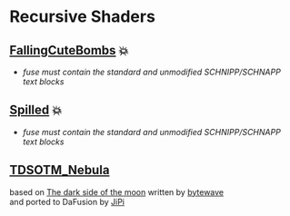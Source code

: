
  <!--                                                             -->
  <!--           THIS IS AN AUTOMATICALLY GENERATED FILE           -->
  <!--                                                             -->
  <!--                  D O   N O T   E D I T ! ! !                -->
  <!--                                                             -->
  <!--  ALL CHANGES WILL BE OVERWRITTEN WITHOUT ANY FURTHER NOTICE -->
  <!--                                                             -->


  # Recursive Shaders

## **[FallingCuteBombs](FallingCuteBombs.md)** :boom:
- *fuse must contain the standard and unmodified SCHNIPP/SCHNAPP text blocks*

## **[Spilled](Spilled.md)** :boom:
- *fuse must contain the standard and unmodified SCHNIPP/SCHNAPP text blocks*

## **[TDSOTM_Nebula](TDSOTM_Nebula.md)**
based on [The dark side of the moon](https://www.shadertoy.com/view/4dBSDV) written by [bytewave](https://www.shadertoy.com/user/bytewave)<br />and ported to DaFusion by [JiPi](....//Site/Profiles/JiPi.md)

